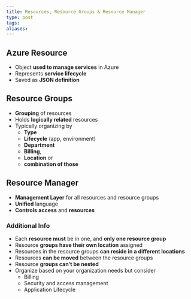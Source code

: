 ```yaml
---
title: Resources, Resource Groups & Resource Manager
type: post
tags: 
aliases:
---
```

## Azure Resource

- Object **used to manage services** in Azure
- Represents **service lifecycle**
- Saved as **JSON definition**

## Resource Groups

- **Grouping** of resources
- Holds **logically related** resources
- Typically organizing by
    - **Type**
    - **Lifecycle** (app, environment)
    - **Department**
    - **Billing**,
    - **Location** or
    - **combination of those**

## Resource Manager

- **Management Layer** for all resources and resource groups
- **Unified** language
- **Controls** **access** and **resources**

### Additional Info

- Each **resource must** be in one, and **only one resource group**
- Resource **groups have their own location** assigned
- Resources in the resource groups **can reside in a different locations**
- Resources **can be moved** between the resource groups
- Resource **groups can’t be nested**
- Organize based on your organization needs but consider
    - Billing
    - Security and access management
    - Application Lifecycle